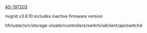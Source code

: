[AS-197203](https://jira.storage.hpecorp.net/browse/AS-197203)

nvgrid v3.6.10 includes inactive firmware version

hfcluster/src/storage-cluster/controllers/switch/sdclient/api/switchd